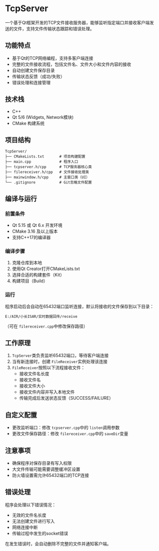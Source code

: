 # TcpServer

一个基于Qt框架开发的TCP文件接收服务器，能够监听指定端口并接收客户端发送的文件，支持文件传输状态跟踪和错误处理。

## 功能特点

- 基于Qt的TCP网络编程，支持多客户端连接
- 完整的文件接收流程，包括文件名、文件大小和文件内容的接收
- 自动创建文件保存目录
- 传输状态反馈（成功/失败）
- 错误处理和连接管理

## 技术栈

- C++
- Qt 5/6 (Widgets, Network模块)
- CMake 构建系统

## 项目结构

```
TcpServer/
├── CMakeLists.txt       # 项目构建配置
├── main.cpp             # 程序入口
├── tcpserver.h/cpp      # TCP服务器核心类
├── filereceiver.h/cpp   # 文件接收处理类
├── mainwindow.h/cpp     # 主窗口类（UI）
└── .gitignore           # Git忽略文件配置
```

## 编译与运行

### 前置条件

- Qt 5.15 或 Qt 6.x 开发环境
- CMake 3.16 及以上版本
- 支持C++17的编译器

### 编译步骤

1. 克隆仓库到本地
2. 使用Qt Creator打开CMakeLists.txt
3. 选择合适的构建套件（Kit）
4. 构建项目（Build）

### 运行

程序启动后会自动在65432端口监听连接，默认将接收的文件保存到以下目录：

```
E:/AIR/小长ISAR/实时数据回传/receive
```

（可在 `filereceiver.cpp`中修改保存路径）

## 工作原理

1. `TcpServer`类负责监听65432端口，等待客户端连接
2. 当有新连接时，创建 `FileReceiver`实例处理该连接
3. `FileReceiver`按照以下流程接收文件：
   - 接收文件名长度
   - 接收文件名
   - 接收文件大小
   - 接收文件内容并写入本地文件
   - 传输完成后发送状态反馈（SUCCESS/FAILURE）

## 自定义配置

- 更改监听端口：修改 `tcpserver.cpp`中的 `listen`调用参数
- 更改文件保存路径：修改 `filereceiver.cpp`中的 `saveDir`变量

## 注意事项

- 确保程序对保存目录有写入权限
- 大文件传输可能需要调整缓冲区设置
- 防火墙设置需允许65432端口的TCP连接

## 错误处理

程序会处理以下错误情况：

- 无效的文件名长度
- 无法创建文件进行写入
- 网络连接中断
- 传输过程中发生的socket错误

在发生错误时，会自动删除不完整的文件并通知客户端。
